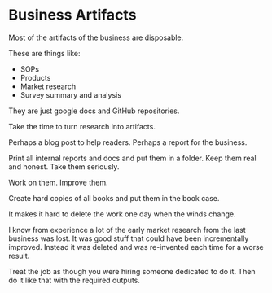 # Business Artifacts

Most of the artifacts of the business are disposable.

These are things like:

* SOPs
* Products
* Market research
* Survey summary and analysis

They are just google docs and GitHub repositories.

Take the time to turn research into artifacts.

Perhaps a blog post to help readers.
Perhaps a report for the business.

Print all internal reports and docs and put them in a folder.
Keep them real and honest. Take them seriously.

Work on them. Improve them.

Create hard copies of all books and put them in the book case.

It makes it hard to delete the work one day when the winds change.

I know from experience a lot of the early market research from the last business was lost. It was good stuff that could have been incrementally improved. Instead it was deleted and was re-invented each time for a worse result.

Treat the job as though you were hiring someone dedicated to do it. Then do it like that with the required outputs.



